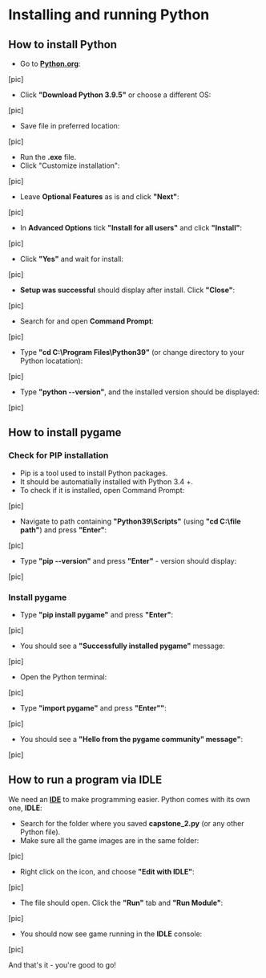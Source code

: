 # Installing and running Python

## How to install Python 

* Go to [**Python.org**](Python.org/downloads):

[pic]

* Click **"Download Python 3.9.5"** or choose a different OS:

[pic]

* Save file in preferred location:

[pic]

* Run the **.exe** file. 
* Click "Customize installation":

[pic]

* Leave **Optional Features** as is and click **"Next"**:

[pic]

* In **Advanced Options** tick **"Install for all users"** and click **"Install"**:

[pic]

* Click **"Yes"** and wait for install:

[pic]

* **Setup was successful** should display after install. Click **"Close"**:

[pic]

* Search for and open **Command Prompt**:

[pic]

* Type **"cd C:\Program Files\Python39"** (or change directory to your Python locatation):

[pic]

* Type **"python --version"**, and the installed version should be displayed:

[pic]

## How to install pygame

### Check for PIP installation
* Pip is a tool used to install Python packages.
* It should be automatially installed with Python 3.4 +.
* To check if it is installed, open Command Prompt:

[pic]

* Navigate to path containing **"Python39\Scripts"** (using **"cd C:\file path"**) and press **"Enter"**:

[pic]

* Type **"pip --version"** and press **"Enter"** - version should display:

[pic]

### Install pygame
* Type **"pip install pygame"** and press **"Enter"**:

[pic]

* You should see a **"Successfully installed pygame"** message:

[pic]

* Open the Python terminal:

[pic]

* Type **"import pygame"** and press **"Enter""**:

[pic]

* You should see a **"Hello from the pygame community" message"**:

[pic]


## How to run a program via IDLE

We need an [**IDE**](https://www.codecademy.com/articles/what-is-an-ide) to make programming easier. Python comes with its own one, **IDLE**:

* Search for the folder where you saved **capstone_2.py** (or any other Python file).
* Make sure all the game images are in the same folder:

[pic]

* Right click on the icon, and choose **"Edit with IDLE"**:

[pic]

* The file should open. Click the **"Run"** tab and **"Run Module"**:

[pic]

* You should now see game running in the **IDLE** console:

[pic]

And that's it - you're good to go! 
